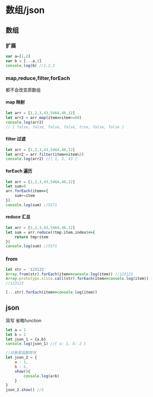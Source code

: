 # 数组/json

## 数组
### 扩展
```javascript
var a=[1,2]
var b = [...a,3]
console.log(b) //1,2,3
```

### map,reduce,filter,forEach
都不会改变原数组
#### map 映射
```javascript
let arr = [1,2,3,43,5464,46,12]
let arr2 = arr.map(item=>item>=60)
console.log(arr2)
// [ false, false, false, false, true, false, false ]
```
#### filter 过滤
```javascript
let arr = [1,2,3,43,5464,46,12]
let arr2 = arr.filter(item=>item%2)
console.log(arr2) //[ 1, 3, 43 ]
```

#### forEach 遍历
```javascript
let arr = [1,2,3,43,5464,46,12]
let sum=0
arr.forEach(item=>{
    sum+=item
})
console.log(sum) //5571
```

#### reduce 汇总
```javascript
let arr = [1,2,3,43,5464,46,12]
let sum = arr.reduce((tmp,item,index)=>{
    return tmp+item
})
console.log(sum) //5571
```

### from

```javascript
let str = '123123'
Array.from(str).forEach(item=>console.log(item)) //123123
Array.prototype.slice.call(str).forEach(item=>console.log(item))
//123123

[...str].forEach(item=>console.log(item)) 
```

## json
简写
省略function

```javascript
let a = 1
let b = 2
let json_1 = {a,b}
console.log(json_1) //{ a: 1, b: 2 }

//对象里函数简写
let json_2 = {
    a : 1,
    b : 2,
    show(){
        console.log(a+b)
    }
}
json_2.show() //3
```



